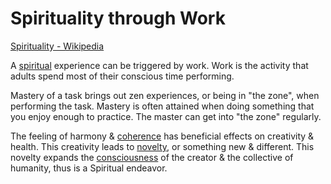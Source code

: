 # Spirituality through Work

[Spirituality - Wikipedia](https://en.wikipedia.org/wiki/Spirituality)

A [spiritual](./spirituality.md) experience can be triggered by work. Work is the activity that adults spend most of their conscious time performing.

Mastery of a task brings out zen experiences, or being in "the zone", when performing the task. Mastery is often attained when doing something that you enjoy enough to practice. The master can get into "the zone" regularly.

The feeling of harmony & [coherence](./coherence.md) has beneficial effects on creativity & health. This creativity leads to [novelty](./novelty.md), or something new & different. This novelty expands the [consciousness](./consciousness.md) of the creator & the collective of humanity, thus is a Spiritual endeavor.
